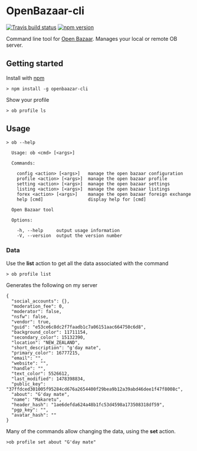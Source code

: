 # OpenBazaar-cli 

[![Travis build status](https://travis-ci.org/richardschneider/OpenBazaar-cli.svg)](https://travis-ci.org/richardschneider/OpenBazaar-cli)
[![npm version](https://badge.fury.io/js/OpenBazaar-cli.svg)](https://badge.fury.io/js/OpenBazaar-cli) 

Command line tool for [Open Bazaar](https://openbazaar.org).  Manages your local or remote OB server.

## Getting started

Install with [npm](http://blog.npmjs.org/post/85484771375/how-to-install-npm)

    > npm install -g openbaazar-cli

Show your profile

    > ob profile ls
    
## Usage

    > ob --help

````
  Usage: ob <cmd> [<args>]

  Commands:

    config <action> [<args>]   manage the open bazaar configuration
    profile <action> [<args>]  manage the open bazaar profile
    setting <action> [<args>]  manage the open bazaar settings
    listing <action> [<args>]  manage the open bazaar listings
    forex <action> [<args>]    manage the open bazaar foreign exchange
    help [cmd]                 display help for [cmd]

  Open Bazaar tool

  Options:

    -h, --help     output usage information
    -V, --version  output the version number

````

### Data

Use the **list** action to get all the data associated with the command

    > ob profile list

Generates the following on my server
````
{
  "social_accounts": {},
  "moderation_fee": 0,
  "moderator": false,
  "nsfw": false,
  "vendor": true,
  "guid": "e53ce6c8dc2f7faadb1c7a06151aac664750c6d8",
  "background_color": 11711154,
  "secondary_color": 15132390,
  "location": "NEW_ZEALAND",
  "short_description": "g'day mate",
  "primary_color": 16777215,
  "email": "",
  "website": "",
  "handle": "",
  "text_color": 5526612,
  "last_modified": 1478398834,
  "public_key": "37ffdced301005f95284cd676a2654400f29bea9b12a39abd46dee1f47f8008c",
  "about": "G'day mate",
  "name": "Makaretu",
  "header_hash": "1ae6defda624a48b1fc53d4598a173508318df59",
  "pgp_key": "",
  "avatar_hash": ""
}
````

Many of the commands allow changing the data, using the **set** action.

    >ob profile set about "G'day mate" 